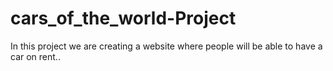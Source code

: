 # cars_of_the_world-Project
In this project we are creating a website where people will be able to have a car on rent..
